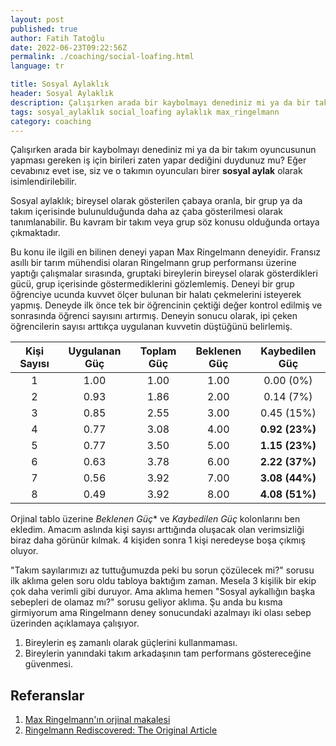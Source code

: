 ```yaml
---
layout: post
published: true
author: Fatih Tatoğlu
date: 2022-06-23T09:22:56Z
permalink: ./coaching/social-loafing.html
language: tr

title: Sosyal Aylaklık
header: Sosyal Aylaklık
description: Çalışırken arada bir kaybolmayı denediniz mi ya da bir takım oyuncusunun yapması gereken iş için birileri zaten yapar dediğini duydunuz mu?
tags: sosyal_aylaklık social_loafing aylaklık max_ringelmann
category: coaching
---
```


Çalışırken arada bir kaybolmayı denediniz mi ya da bir takım oyuncusunun yapması gereken iş için birileri zaten yapar dediğini duydunuz mu? Eğer cevabınız evet ise, siz ve o takımın oyuncuları birer **sosyal aylak** olarak isimlendirilebilir.

Sosyal aylaklık; bireysel olarak gösterilen çabaya oranla, bir grup ya da takım içerisinde bulunulduğunda daha az çaba gösterilmesi olarak tanımlanabilir. Bu kavram bir takım veya grup söz konusu olduğunda ortaya çıkmaktadır.

Bu konu ile ilgili en bilinen deneyi yapan Max Ringelmann deneyidir. Fransız asıllı bir tarım mühendisi olaran Ringelmann grup performansı üzerine yaptığı çalışmalar sırasında, gruptaki bireylerin bireysel olarak gösterdikleri gücü, grup içerisinde göstermediklerini gözlemlemiş. Deneyi bir grup öğrenciye ucunda kuvvet ölçer bulunan bir halatı çekmelerini isteyerek yapmış. Deneyde ilk önce tek bir öğrencinin çektiği değer kontrol edilmiş ve sonrasında öğrenci sayısını artırmış. Deneyin sonucu olarak, ipi çeken öğrencilerin sayısı arttıkça uygulanan kuvvetin düştüğünü belirlemiş.

| Kişi Sayısı | Uygulanan Güç | Toplam Güç | Beklenen Güç | Kaybedilen Güç |
|:---:|:---:|:---:|:---:|:---:|
| 1 | 1.00 | 1.00 | 1.00 | 0.00 (0%)  |
| 2 | 0.93 | 1.86 | 2.00 | 0.14 (7%)  |
| 3 | 0.85 | 2.55 | 3.00 | 0.45 (15%) |
| 4 | 0.77 | 3.08 | 4.00 | **0.92 (23%)** |
| 5 | 0.77 | 3.50 | 5.00 | **1.15 (23%)** |
| 6 | 0.63 | 3.78 | 6.00 | **2.22 (37%)** |
| 7 | 0.56 | 3.92 | 7.00 | **3.08 (44%)** |
| 8 | 0.49 | 3.92 | 8.00 | **4.08 (51%)** |

Orjinal tablo üzerine *Beklenen Güç** ve *Kaybedilen Güç* kolonlarını ben ekledim. Amacım aslında kişi sayısı arttığında oluşacak olan verimsizliği biraz daha görünür kılmak. 4 kişiden sonra 1 kişi neredeyse boşa çıkmış oluyor.

"Takım sayılarımızı az tuttuğumuzda peki bu sorun çözülecek mi?" sorusu ilk aklıma gelen soru oldu tabloya baktığım zaman. Mesela 3 kişilik bir ekip çok daha verimli gibi duruyor. Ama aklıma hemen "Sosyal aykallığın başka sebepleri de olamaz mı?" sorusu geliyor aklıma. Şu anda bu kısma girmiyorum ama Ringelmann deney sonucundaki azalmayı iki olası sebep üzerinden açıklamaya çalışıyor.

1. Bireylerin eş zamanlı olarak güçlerini kullanmaması.
2. Bireylerin yanındaki takım arkadaşının tam performans göstereceğine güvenmesi.

## Referanslar

1. [Max Ringelmann'ın orjinal makalesi](https://gallica.bnf.fr/ark:/12148/bpt6k54409695.image.f14.langEN)
2. [Ringelmann Rediscovered: The Original Article](https://www.researchgate.net/profile/David-Kravitz-5/publication/209410111_Ringelmann_Rediscovered_The_Original_Article/links/0deec5384ffc87e9c4000000/Ringelmann-Rediscovered-The-Original-Article.pdf?origin=publication_detail)
